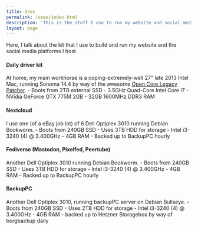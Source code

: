 ```yaml
---
title: Uses
permalink: /uses/index.html
description: 'This is the stuff I use to run my website and social media platforms.'
layout: page
---
```


Here, I talk about the kit that I use to build and run my website and the social media platforms I host. 

#### Daily driver kit

At home, my main workhorse is a coping-extremely-well 27" late 2013 Intel Mac, running Sonoma 14.4 by way of the awesome [Open Core Legacy Patcher](https://dortania.github.io/OpenCore-Legacy-Patcher/).
    - Boots from 2TB external SSD
    - 3.5GHz Quad-Core Intel Core i7
    - NVidia GeForce GTX 775M 2GB
    - 32GB 1600MHz DDR3 RAM

#### Nextcloud

I use one (of a eBay job lot) of 6 Dell Optiplex 3010 running Debian Bookworm.
    - Boots from 240GB SSD
    - Uses 3TB HDD for storage
    - Intel i3-3240 (4) @ 3.400GHz
    - 4GB RAM
    - Backed up to BackupPC hourly


#### Fediverse (Mastodon, Pixelfed, Peertube)

Another Dell Optiplex 3010 running Debian Bookworm.
    - Boots from 240GB SSD
    - Uses 3TB HDD for storage
    - Intel i3-3240 (4) @ 3.400GHz
    - 4GB RAM
    - Backed up to BackupPC hourly

#### BackupPC

Another Dell Optiplex 3010, running backupPC server on Debian Bullseye.
    - Boots from 240GB SSD
    - Uses 2TB HDD for storage
    - Intel i3-3240 (4) @ 3.400GHz
    - 4GB RAM
    - backed up to Hetzner Storagebox by way of borgbackup daily